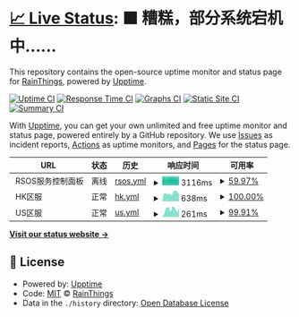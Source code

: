 # [📈 Live Status](https://status.ano404.top): <!--live status--> **🟧 糟糕，部分系统宕机中……**

This repository contains the open-source uptime monitor and status page for [RainThings](rainthings.ml), powered by [Upptime](https://github.com/upptime/upptime).

[![Uptime CI](https://github.com/RainThings/uptime/workflows/Uptime%20CI/badge.svg)](https://github.com/RainThings/uptime/actions?query=workflow%3A%22Uptime+CI%22)
[![Response Time CI](https://github.com/RainThings/uptime/workflows/Response%20Time%20CI/badge.svg)](https://github.com/RainThings/uptime/actions?query=workflow%3A%22Response+Time+CI%22)
[![Graphs CI](https://github.com/RainThings/uptime/workflows/Graphs%20CI/badge.svg)](https://github.com/RainThings/uptime/actions?query=workflow%3A%22Graphs+CI%22)
[![Static Site CI](https://github.com/RainThings/uptime/workflows/Static%20Site%20CI/badge.svg)](https://github.com/RainThings/uptime/actions?query=workflow%3A%22Static+Site+CI%22)
[![Summary CI](https://github.com/RainThings/uptime/workflows/Summary%20CI/badge.svg)](https://github.com/RainThings/uptime/actions?query=workflow%3A%22Summary+CI%22)

With [Upptime](https://upptime.js.org), you can get your own unlimited and free uptime monitor and status page, powered entirely by a GitHub repository. We use [Issues](https://github.com/RainThings/uptime/issues) as incident reports, [Actions](https://github.com/RainThings/uptime/actions) as uptime monitors, and [Pages](https://status.ano404.top) for the status page.

<!--start: status pages-->
<!-- This summary is generated by Upptime (https://github.com/upptime/upptime) -->
<!-- Do not edit this manually, your changes will be overwritten -->
<!-- prettier-ignore -->
| URL | 状态 | 历史 | 响应时间 | 可用率 |
| --- | ------ | ------- | ------------- | ------ |
| <img alt="" src="https://icons.duckduckgo.com/ip3/$us_site.ico" height="13"> RSOS服务控制面板 | 离线 | [rsos.yml](https://github.com/jkaaa404/uptime/commits/HEAD/history/rsos.yml) | <details><summary><img alt="响应时间趋势" src="./graphs/rsos/response-time-week.png" height="20"> 3116ms</summary><br><a href="https://status.ano404.top/history/rsos"><img alt="响应时间 734" src="https://img.shields.io/endpoint?url=https%3A%2F%2Fraw.githubusercontent.com%2Fjkaaa404%2Fuptime%2FHEAD%2Fapi%2Frsos%2Fresponse-time.json"></a><br><a href="https://status.ano404.top/history/rsos"><img alt="24小时响应时间 3236" src="https://img.shields.io/endpoint?url=https%3A%2F%2Fraw.githubusercontent.com%2Fjkaaa404%2Fuptime%2FHEAD%2Fapi%2Frsos%2Fresponse-time-day.json"></a><br><a href="https://status.ano404.top/history/rsos"><img alt="7天响应时间 3116" src="https://img.shields.io/endpoint?url=https%3A%2F%2Fraw.githubusercontent.com%2Fjkaaa404%2Fuptime%2FHEAD%2Fapi%2Frsos%2Fresponse-time-week.json"></a><br><a href="https://status.ano404.top/history/rsos"><img alt="30天响应时间 1891" src="https://img.shields.io/endpoint?url=https%3A%2F%2Fraw.githubusercontent.com%2Fjkaaa404%2Fuptime%2FHEAD%2Fapi%2Frsos%2Fresponse-time-month.json"></a><br><a href="https://status.ano404.top/history/rsos"><img alt="1年响应时间 737" src="https://img.shields.io/endpoint?url=https%3A%2F%2Fraw.githubusercontent.com%2Fjkaaa404%2Fuptime%2FHEAD%2Fapi%2Frsos%2Fresponse-time-year.json"></a></details> | <details><summary><a href="https://status.ano404.top/history/rsos">59.97%</a></summary><a href="https://status.ano404.top/history/rsos"><img alt="可用率 99.78%" src="https://img.shields.io/endpoint?url=https%3A%2F%2Fraw.githubusercontent.com%2Fjkaaa404%2Fuptime%2FHEAD%2Fapi%2Frsos%2Fuptime.json"></a><br><a href="https://status.ano404.top/history/rsos"><img alt="4小时可用率 58.05%" src="https://img.shields.io/endpoint?url=https%3A%2F%2Fraw.githubusercontent.com%2Fjkaaa404%2Fuptime%2FHEAD%2Fapi%2Frsos%2Fuptime-day.json"></a><br><a href="https://status.ano404.top/history/rsos"><img alt="7日可用率 59.97%" src="https://img.shields.io/endpoint?url=https%3A%2F%2Fraw.githubusercontent.com%2Fjkaaa404%2Fuptime%2FHEAD%2Fapi%2Frsos%2Fuptime-week.json"></a><br><a href="https://status.ano404.top/history/rsos"><img alt="30日可用率 90.76%" src="https://img.shields.io/endpoint?url=https%3A%2F%2Fraw.githubusercontent.com%2Fjkaaa404%2Fuptime%2FHEAD%2Fapi%2Frsos%2Fuptime-month.json"></a><br><a href="https://status.ano404.top/history/rsos"><img alt="1年可用率 99.23%" src="https://img.shields.io/endpoint?url=https%3A%2F%2Fraw.githubusercontent.com%2Fjkaaa404%2Fuptime%2FHEAD%2Fapi%2Frsos%2Fuptime-year.json"></a></details>
| <img alt="" src="https://icons.duckduckgo.com/ip3/$hk_server.ico" height="13"> HK区服 | 正常 | [hk.yml](https://github.com/jkaaa404/uptime/commits/HEAD/history/hk.yml) | <details><summary><img alt="响应时间趋势" src="./graphs/hk/response-time-week.png" height="20"> 638ms</summary><br><a href="https://status.ano404.top/history/hk"><img alt="响应时间 626" src="https://img.shields.io/endpoint?url=https%3A%2F%2Fraw.githubusercontent.com%2Fjkaaa404%2Fuptime%2FHEAD%2Fapi%2Fhk%2Fresponse-time.json"></a><br><a href="https://status.ano404.top/history/hk"><img alt="24小时响应时间 564" src="https://img.shields.io/endpoint?url=https%3A%2F%2Fraw.githubusercontent.com%2Fjkaaa404%2Fuptime%2FHEAD%2Fapi%2Fhk%2Fresponse-time-day.json"></a><br><a href="https://status.ano404.top/history/hk"><img alt="7天响应时间 638" src="https://img.shields.io/endpoint?url=https%3A%2F%2Fraw.githubusercontent.com%2Fjkaaa404%2Fuptime%2FHEAD%2Fapi%2Fhk%2Fresponse-time-week.json"></a><br><a href="https://status.ano404.top/history/hk"><img alt="30天响应时间 624" src="https://img.shields.io/endpoint?url=https%3A%2F%2Fraw.githubusercontent.com%2Fjkaaa404%2Fuptime%2FHEAD%2Fapi%2Fhk%2Fresponse-time-month.json"></a><br><a href="https://status.ano404.top/history/hk"><img alt="1年响应时间 634" src="https://img.shields.io/endpoint?url=https%3A%2F%2Fraw.githubusercontent.com%2Fjkaaa404%2Fuptime%2FHEAD%2Fapi%2Fhk%2Fresponse-time-year.json"></a></details> | <details><summary><a href="https://status.ano404.top/history/hk">100.00%</a></summary><a href="https://status.ano404.top/history/hk"><img alt="可用率 60.75%" src="https://img.shields.io/endpoint?url=https%3A%2F%2Fraw.githubusercontent.com%2Fjkaaa404%2Fuptime%2FHEAD%2Fapi%2Fhk%2Fuptime.json"></a><br><a href="https://status.ano404.top/history/hk"><img alt="4小时可用率 100.00%" src="https://img.shields.io/endpoint?url=https%3A%2F%2Fraw.githubusercontent.com%2Fjkaaa404%2Fuptime%2FHEAD%2Fapi%2Fhk%2Fuptime-day.json"></a><br><a href="https://status.ano404.top/history/hk"><img alt="7日可用率 100.00%" src="https://img.shields.io/endpoint?url=https%3A%2F%2Fraw.githubusercontent.com%2Fjkaaa404%2Fuptime%2FHEAD%2Fapi%2Fhk%2Fuptime-week.json"></a><br><a href="https://status.ano404.top/history/hk"><img alt="30日可用率 99.81%" src="https://img.shields.io/endpoint?url=https%3A%2F%2Fraw.githubusercontent.com%2Fjkaaa404%2Fuptime%2FHEAD%2Fapi%2Fhk%2Fuptime-month.json"></a><br><a href="https://status.ano404.top/history/hk"><img alt="1年可用率 99.56%" src="https://img.shields.io/endpoint?url=https%3A%2F%2Fraw.githubusercontent.com%2Fjkaaa404%2Fuptime%2FHEAD%2Fapi%2Fhk%2Fuptime-year.json"></a></details>
| <img alt="" src="https://icons.duckduckgo.com/ip3/$us_server.ico" height="13"> US区服 | 正常 | [us.yml](https://github.com/jkaaa404/uptime/commits/HEAD/history/us.yml) | <details><summary><img alt="响应时间趋势" src="./graphs/us/response-time-week.png" height="20"> 261ms</summary><br><a href="https://status.ano404.top/history/us"><img alt="响应时间 266" src="https://img.shields.io/endpoint?url=https%3A%2F%2Fraw.githubusercontent.com%2Fjkaaa404%2Fuptime%2FHEAD%2Fapi%2Fus%2Fresponse-time.json"></a><br><a href="https://status.ano404.top/history/us"><img alt="24小时响应时间 300" src="https://img.shields.io/endpoint?url=https%3A%2F%2Fraw.githubusercontent.com%2Fjkaaa404%2Fuptime%2FHEAD%2Fapi%2Fus%2Fresponse-time-day.json"></a><br><a href="https://status.ano404.top/history/us"><img alt="7天响应时间 261" src="https://img.shields.io/endpoint?url=https%3A%2F%2Fraw.githubusercontent.com%2Fjkaaa404%2Fuptime%2FHEAD%2Fapi%2Fus%2Fresponse-time-week.json"></a><br><a href="https://status.ano404.top/history/us"><img alt="30天响应时间 293" src="https://img.shields.io/endpoint?url=https%3A%2F%2Fraw.githubusercontent.com%2Fjkaaa404%2Fuptime%2FHEAD%2Fapi%2Fus%2Fresponse-time-month.json"></a><br><a href="https://status.ano404.top/history/us"><img alt="1年响应时间 272" src="https://img.shields.io/endpoint?url=https%3A%2F%2Fraw.githubusercontent.com%2Fjkaaa404%2Fuptime%2FHEAD%2Fapi%2Fus%2Fresponse-time-year.json"></a></details> | <details><summary><a href="https://status.ano404.top/history/us">99.91%</a></summary><a href="https://status.ano404.top/history/us"><img alt="可用率 63.10%" src="https://img.shields.io/endpoint?url=https%3A%2F%2Fraw.githubusercontent.com%2Fjkaaa404%2Fuptime%2FHEAD%2Fapi%2Fus%2Fuptime.json"></a><br><a href="https://status.ano404.top/history/us"><img alt="4小时可用率 100.00%" src="https://img.shields.io/endpoint?url=https%3A%2F%2Fraw.githubusercontent.com%2Fjkaaa404%2Fuptime%2FHEAD%2Fapi%2Fus%2Fuptime-day.json"></a><br><a href="https://status.ano404.top/history/us"><img alt="7日可用率 99.91%" src="https://img.shields.io/endpoint?url=https%3A%2F%2Fraw.githubusercontent.com%2Fjkaaa404%2Fuptime%2FHEAD%2Fapi%2Fus%2Fuptime-week.json"></a><br><a href="https://status.ano404.top/history/us"><img alt="30日可用率 99.98%" src="https://img.shields.io/endpoint?url=https%3A%2F%2Fraw.githubusercontent.com%2Fjkaaa404%2Fuptime%2FHEAD%2Fapi%2Fus%2Fuptime-month.json"></a><br><a href="https://status.ano404.top/history/us"><img alt="1年可用率 99.18%" src="https://img.shields.io/endpoint?url=https%3A%2F%2Fraw.githubusercontent.com%2Fjkaaa404%2Fuptime%2FHEAD%2Fapi%2Fus%2Fuptime-year.json"></a></details>

<!--end: status pages-->

[**Visit our status website →**](https://status.ano404.top)

## 📄 License

- Powered by: [Upptime](https://github.com/upptime/upptime)
- Code: [MIT](./LICENSE) © [RainThings](rainthings.ml)
- Data in the `./history` directory: [Open Database License](https://opendatacommons.org/licenses/odbl/1-0/)
